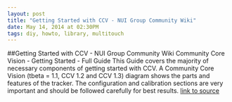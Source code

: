 ```yaml
---
layout: post
title: "Getting Started with CCV - NUI Group Community Wiki"
date: May 14, 2014 at 02:30PM
tags: diy, howto, library, multitouch
---
```

##Getting Started with CCV - NUI Group Community Wiki
Community Core Vision - Getting Started - Full Guide
This Guide covers the majority of necessary components of getting started with CCV. A Community Core Vision (tbeta = 1.1, CCV 1.2 and CCV 1.3) diagram shows the parts and features of the tracker. The configuration and calibration sections are very important and should be followed carefully for best results.
[link to source](http://ift.tt/1v41OHP) 
